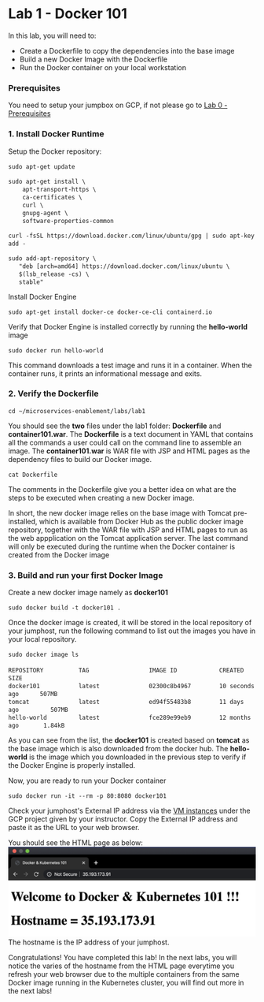 # Lab 1 - Docker 101

In this lab, you will need to:
- Create a Dockerfile to copy the dependencies into the base image
- Build a new Docker Image with the Dockerfile
- Run the Docker container on your local workstation

### Prerequisites

You need to setup your jumpbox on GCP, if not please go to [Lab 0 - Prerequisites](./labs/lab0)

### 1. Install Docker Runtime
Setup the Docker repository:
```
sudo apt-get update
```
```
sudo apt-get install \
    apt-transport-https \
    ca-certificates \
    curl \
    gnupg-agent \
    software-properties-common
```
```
curl -fsSL https://download.docker.com/linux/ubuntu/gpg | sudo apt-key add -
```
```
sudo add-apt-repository \
   "deb [arch=amd64] https://download.docker.com/linux/ubuntu \
   $(lsb_release -cs) \
   stable"
```

Install Docker Engine
```
sudo apt-get install docker-ce docker-ce-cli containerd.io
```

Verify that Docker Engine is installed correctly by running the **hello-world** image
```
sudo docker run hello-world
```
This command downloads a test image and runs it in a container. When the container runs, it prints an informational message and exits.

### 2. Verify the Dockerfile
```
cd ~/microservices-enablement/labs/lab1
```
You should see the **two** files under the lab1 folder: **Dockerfile** and **container101.war**. The **Dockerfile** is a text document in YAML that contains all the commands a user could call on the command line to assemble an image. The **container101.war** is WAR file with JSP and HTML pages as the dependency files to build our Docker image.
```
cat Dockerfile
```
The comments in the Dockerfile give you a better idea on what are the steps to be executed when creating a new Docker image.

In short, the new docker image relies on the base image with Tomcat pre-installed, which is available from Docker Hub as the public docker image repository, together with the WAR file with JSP and HTML pages to run as the web appplication on the Tomcat application server. The last command will only be executed during the runtime when the Docker container is created from the Docker image 

### 3. Build and run your first Docker Image
Create a new docker image namely as **docker101**
```
sudo docker build -t docker101 .
```
Once the docker image is created, it will be stored in the local repository of your jumphost, run the following command to list out the images you have in your local repository.
```
sudo docker image ls

REPOSITORY          TAG                 IMAGE ID            CREATED             SIZE
docker101           latest              02300c8b4967        10 seconds ago      507MB
tomcat              latest              ed94f55483b8        11 days ago         507MB
hello-world         latest              fce289e99eb9        12 months ago       1.84kB
```
As you can see from the list, the **docker101** is created based on **tomcat** as the base image which is also downloaded from the docker hub. The **hello-world** is the image which you downloaded in the previous step to verify if the Docker Engine is properly installed.

Now, you are ready to run your Docker container
```
sudo docker run -it --rm -p 80:8080 docker101
```
Check your jumphost's External IP address via the [VM instances](https://console.cloud.google.com/compute/instances) under the GCP project given by your instructor. Copy the External IP address and paste it as the URL to your web browser.

You should see the HTML page as below:
![docker101](./images/docker101.png)
The hostname is the IP address of your jumphost.

Congratulations! You have completed this lab! In the next labs, you will notice the varies of the hostname from the HTML page everytime you refresh your web browser due to the multiple containers from the same Docker image running in the Kubernetes cluster, you will find out more in the next labs!

